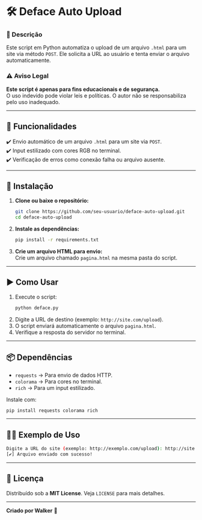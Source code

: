 
# 🛠️ Deface Auto Upload  

### 📌 Descrição  
Este script em Python automatiza o upload de um arquivo `.html` para um site via método `POST`. Ele solicita a URL ao usuário e tenta enviar o arquivo automaticamente.  

### ⚠️ Aviso Legal  
**Este script é apenas para fins educacionais e de segurança.**  
O uso indevido pode violar leis e políticas. O autor não se responsabiliza pelo uso inadequado.  

---

## 🚀 Funcionalidades  
✔️ Envio automático de um arquivo `.html` para um site via `POST`.  
✔️ Input estilizado com cores RGB no terminal.  
✔️ Verificação de erros como conexão falha ou arquivo ausente.  

---

## 📌 Instalação  

1. **Clone ou baixe o repositório:**  
   ```sh
   git clone https://github.com/seu-usuario/deface-auto-upload.git
   cd deface-auto-upload
   ```

2. **Instale as dependências:**  
   ```sh
   pip install -r requirements.txt
   ```

3. **Crie um arquivo HTML para envio:**  
   Crie um arquivo chamado `pagina.html` na mesma pasta do script.

---

## ▶️ Como Usar  

1. Execute o script:  
   ```sh
   python deface.py
   ```  
2. Digite a URL de destino (exemplo: `http://site.com/upload`).  
3. O script enviará automaticamente o arquivo `pagina.html`.  
4. Verifique a resposta do servidor no terminal.  

---

## 📦 Dependências  
- `requests` → Para envio de dados HTTP.  
- `colorama` → Para cores no terminal.  
- `rich` → Para um input estilizado.  

Instale com:  
```sh
pip install requests colorama rich
```

---

## 🏴‍☠️ Exemplo de Uso  
```sh
Digite a URL do site (exemplo: http://exemplo.com/upload): http://site.com/upload
[✔] Arquivo enviado com sucesso!
```

---

## 📜 Licença  
Distribuído sob a **MIT License**. Veja `LICENSE` para mais detalhes.  

---

**Criado por Walker** 🚀
